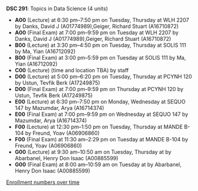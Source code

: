 **DSC 291**: Topics in Data Science (4 units)

- **A00** (Lecture) at 6:30 pm–7:50 pm on Tuesday, Thursday at WLH 2207 by Danks, David J (A01774989),Geiger, Richard Stuart (A16710872)
- **A00** (Final Exam) at 7:00 pm–9:59 pm on Tuesday at WLH 2207 by Danks, David J (A01774989),Geiger, Richard Stuart (A16710872)
- **B00** (Lecture) at 3:30 pm–4:50 pm on Tuesday, Thursday at SOLIS 111 by Ma, Yian (A16712092)
- **B00** (Final Exam) at 3:00 pm–5:59 pm on Tuesday at SOLIS 111 by Ma, Yian (A16712092)
- **C00** (Lecture) (time and location TBA) by staff
- **D00** (Lecture) at 5:00 pm–6:20 pm on Tuesday, Thursday at PCYNH 120 by Ustun, Tevfik Berk (A17249875)
- **D00** (Final Exam) at 7:00 pm–9:59 pm on Thursday at PCYNH 120 by Ustun, Tevfik Berk (A17249875)
- **E00** (Lecture) at 6:30 pm–7:50 pm on Monday, Wednesday at SEQUO 147 by Mazumdar, Arya (A16714374)
- **E00** (Final Exam) at 7:00 pm–9:59 pm on Wednesday at SEQUO 147 by Mazumdar, Arya (A16714374)
- **F00** (Lecture) at 12:30 pm–1:50 pm on Tuesday, Thursday at MANDE B-104 by Freund, Yoav (A06906860)
- **F00** (Final Exam) at 11:30 am–2:29 pm on Tuesday at MANDE B-104 by Freund, Yoav (A06906860)
- **G00** (Lecture) at 9:30 am–10:50 am on Tuesday, Thursday at   by Abarbanel, Henry Don Isaac (A00885599)
- **G00** (Final Exam) at 8:00 am–10:59 am on Tuesday at   by Abarbanel, Henry Don Isaac (A00885599)

[Enrollment numbers over time](./DSC291.tsv)
